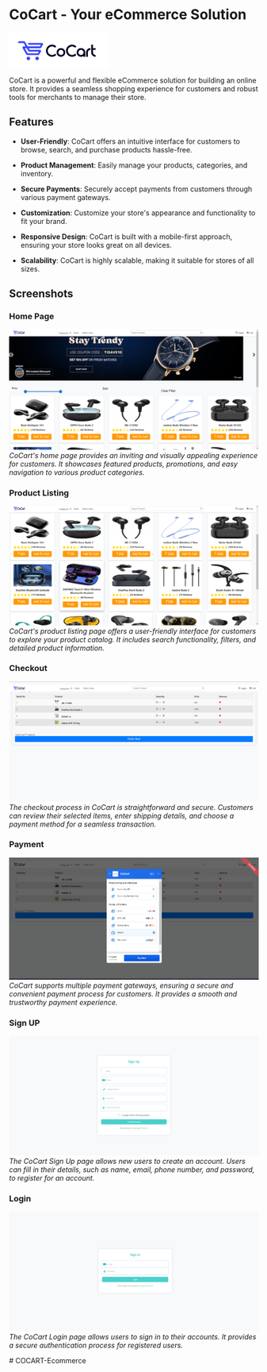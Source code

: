 # CoCart - Your eCommerce Solution

![CoCart Logo](/frontend/src/Images/logo.png)

CoCart is a powerful and flexible eCommerce solution for building an online store. It provides a seamless shopping experience for customers and robust tools for merchants to manage their store.

## Features

- **User-Friendly**: CoCart offers an intuitive interface for customers to browse, search, and purchase products hassle-free.

- **Product Management**: Easily manage your products, categories, and inventory.

- **Secure Payments**: Securely accept payments from customers through various payment gateways.

- **Customization**: Customize your store's appearance and functionality to fit your brand.

- **Responsive Design**: CoCart is built with a mobile-first approach, ensuring your store looks great on all devices.

- **Scalability**: CoCart is highly scalable, making it suitable for stores of all sizes.

## Screenshots

### Home Page
![Home Page](/frontend/src/Images/home.png)
*CoCart's home page provides an inviting and visually appealing experience for customers. It showcases featured products, promotions, and easy navigation to various product categories.*

### Product Listing
![Product Listing](/frontend/src/Images/productList.png)
*CoCart's product listing page offers a user-friendly interface for customers to explore your product catalog. It includes search functionality, filters, and detailed product information.*

### Checkout
![Checkout](/frontend/src/Images/checkout.png)
*The checkout process in CoCart is straightforward and secure. Customers can review their selected items, enter shipping details, and choose a payment method for a seamless transaction.*

### Payment
![Payment](/frontend/src/Images/payment.png)
*CoCart supports multiple payment gateways, ensuring a secure and convenient payment process for customers. It provides a smooth and trustworthy payment experience.*

### Sign UP 
![SignUp](/frontend/src/Images/signup.png)
*The CoCart Sign Up page allows new users to create an account. Users can fill in their details, such as name, email, phone number, and password, to register for an account.*


### Login
![Login](/frontend/src/Images/login.png)
*The CoCart Login page allows users to sign in to their accounts. It provides a secure authentication process for registered users.*


#   C O C A R T - E c o m m e r c e 
 
 